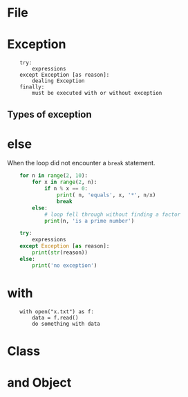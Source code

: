 # File
# Exception
```
    try:
        expressions
    except Exception [as reason]:
        dealing Exception
    finally:
        must be executed with or without exception
```

## Types of exception

# else
When the loop did not encounter a `break` statement.  
``` python
    for n in range(2, 10):
        for x in range(2, n):
            if n % x == 0:
                print( n, 'equals', x, '*', n/x)
                break
        else:
            # loop fell through without finding a factor
            print(n, 'is a prime number')
```

``` python
    try:
        expressions
    except Exception [as reason]:
        print(str(reason))
    else:
        print('no exception')
```
# with
```
    with open("x.txt") as f:
        data = f.read()
        do something with data
```
# Class
# and Object


